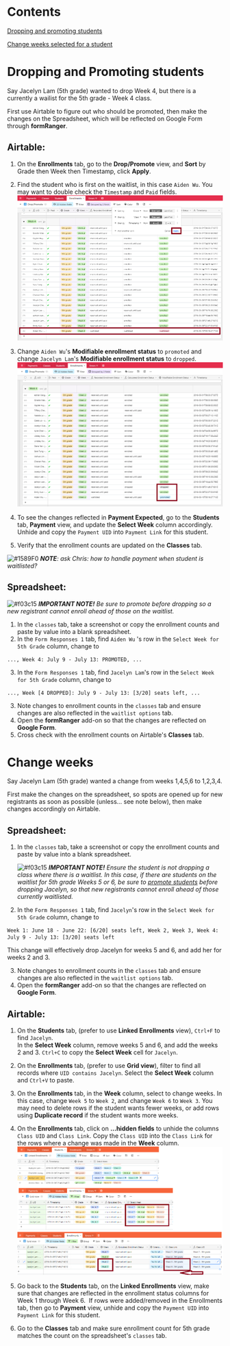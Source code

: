 # Contents

   [Dropping and promoting students](#dropping-and-promoting-students)

   [Change weeks selected for a student](#change-weeks)
   
   
# Dropping and Promoting students

Say Jacelyn Lam (5th grade) wanted to drop Week 4, but there is a currently a wailist for the 5th grade - Week 4 class.

First use Airtable to figure out who should be promoted, then make the changes on the Spreadsheet, which will be reflected on Google Form through **formRanger**.

## Airtable:
1. On the **Enrollments** tab, go to the  **Drop/Promote** view, and **Sort** by Grade then Week then Timestamp, click **Apply**.
2. Find the student who is first on the waitlist, in this case `Aiden Wu`.  You may want to double check the `Timestamp` and `Paid` fields.
   ![alt-text](drop_promote_before.png)

3. Change `Aiden Wu`'s **Modifiable enrollment status** to `promoted` and change `Jacelyn Lam`'s **Modifiable enrollment status** to `dropped`.
   ![alt-text](drop_promote_after.png)

4. To see the changes reflected in **Payment Expected**, go to the **Students** tab, **Payment** view, and update the **Select Week** column accordingly. 
   Unhide and copy the `Payment UID` into `Payment Link` for this student.
5. Verify that the enrollment counts are updated on the **Classes** tab.

![#1589F0](https://placehold.it/15/1589F0/000000?text=+) ***NOTE**: ask Chris: how to handle payment when student is waitlisted?*

## Spreadsheet:

![#f03c15](https://placehold.it/15/f03c15/000000?text=+) ***IMPORTANT NOTE!** Be sure to promote before dropping so a new registrant cannot enroll ahead of those on the waitlist.*

1. In the `classes` tab, take a screenshot or copy the enrollment counts and paste by value into a blank spreadsheet.
2. In the `Form Responses 1` tab, find `Aiden Wu` 's row in the `Select Week for 5th Grade` column, change to
```
..., Week 4: July 9 - July 13: PROMOTED, ...
```
3. In the `Form Responses 1` tab, find `Jacelyn Lam`'s row in the `Select Week for 5th Grade` column, change to
```
..., Week [4 DROPPED]: July 9 - July 13: [3/20] seats left, ...
```
3. Note changes to enrollment counts in the `classes` tab and ensure changes are also reflected in the `waitlist options` tab.
4. Open the **formRanger** add-on so that the changes are reflected on **Google Form**.
5. Cross check with the enrollment counts on Airtable's **Classes** tab.


# Change weeks

Say Jacelyn Lam (5th grade) wanted a change from weeks 1,4,5,6 to 1,2,3,4.

First make the changes on the spreadsheet, so spots are opened up for new registrants as soon as possible (unless... see note below), then make changes accordingly on Airtable.

## Spreadsheet:
1. In the `classes` tab, take a screenshot or copy the enrollment counts and paste by value into a blank spreadsheet.

   ![#f03c15](https://placehold.it/15/f03c15/000000?text=+) ***IMPORTANT NOTE!** Ensure the student is not dropping a class where there is a waitlist.  In this case, if there are students on the waitlist for 5th grade Weeks 5 or 6, be sure to [promote students](#dropping-and-promoting-students) before dropping Jacelyn, so that new registrants cannot enroll ahead of those currently waitlisted.*
   
2. In the `Form Responses 1` tab, find `Jacelyn`'s row in the `Select Week for 5th Grade` column, change to
```
Week 1: June 18 - June 22: [6/20] seats left, Week 2, Week 3, Week 4: July 9 - July 13: [3/20] seats left
```
   This change will effectively drop Jacelyn for weeks 5 and 6, and add her for weeks 2 and 3.
   
3. Note changes to enrollment counts in the `classes` tab and ensure changes are also reflected in the `waitlist options` tab.
4. Open the **formRanger** add-on so that the changes are reflected on **Google Form**.

## Airtable:
1. On the **Students** tab, (prefer to use **Linked Enrollments** view), `Ctrl+F` to find `Jacelyn`.  
   In the **Select Week** column, remove weeks 5 and 6, and add the weeks 2 and 3.
   `Ctrl+C` to copy the **Select Week** cell for `Jacelyn`.
2. On the **Enrollments** tab, (prefer to use **Grid view**), filter to find all records where `UID contains Jacelyn`.
   Select the **Select Week** column and `Ctrl+V` to paste.
3. On the **Enrollments** tab, in the **Week** column, select to change weeks.
   In this case, change `Week 5` to `Week 2`, and change `Week 6` to `Week 3`.
   You may need to delete rows if the student wants fewer weeks, or add rows using **Duplicate record** if the student wants more weeks.
4. On the **Enrollments** tab, click on **...hidden fields** to unhide the columns `Class UID` and `Class Link`.
   Copy the `Class UID` into the `Class Link` for the rows where a change was made in the **Week** column.
   ![alt-text](airtable_change_weeks.png)
   
5. Go back to the **Students** tab, on the **Linked Enrollments** view, make sure that changes are reflected in the enrollment status columns for Week 1 through Week 6.  If rows were added/removed in the Enrollments tab, then go to **Payment** view, unhide and copy the `Payment UID` into `Payment Link` for this student.
6. Go to the **Classes** tab and make sure enrollment count for 5th grade matches the count on the spreadsheet's `classes` tab.
